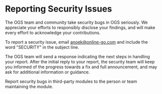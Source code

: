 # Reporting Security Issues

The OGS team and community take security bugs in OGS seriously. We appreciate your efforts to responsibly disclose your findings, and will make every effort to acknowledge your contributions.

To report a security issue, email [anoek@online-go.com](mailto:anoek@online-go.com) and include the word "SECURITY" in the subject line.

The OGS team will send a response indicating the next steps in handling your report. After the initial reply to your report, the security team will keep you informed of the progress towards a fix and full announcement, and may ask for additional information or guidance.

Report security bugs in third-party modules to the person or team maintaining the module.
